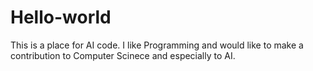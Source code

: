 # Hello-world
This is a place for AI code.
I like Programming and would like to make a contribution to Computer Scinece and especially to AI.
